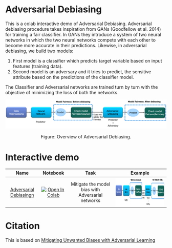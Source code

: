 # Adversarial Debiasing
This is a colab interactive demo of Adversarial Debiasing.
Adversarial debiasing procedure takes inspiration from GANs (Goodfellow et al. 2014) for training a fair classifier. In GANs they introduce a system of two neural networks in which the two neural networks compete with each other to become more accurate in their predictions. Likewise, in adversarial debiasing, we build two models:

1. First model is a classifier which predicts target variable based on input features (training data).
2. Second model is an adversary and it tries to predict, the sensitive attribute based on the predictions of the classifier model.

The Classifier and Adversarial networks are trained turn by turn with the objective of minimizing the loss of both the networks.

<p align="center">
<img src='images/adversarial_debiasing_workflow.png'>
</p>
<p align="center">
Figure: Overview of Adversarial Debiasing.
</p>


# Interactive demo

|Name| Notebook           | Task  | Example                       |
|:---------------------------------:|:-------------:|:-----:|:------------:|
 [Adversarial Debiasingn](https://arxiv.org/abs/1801.07593) | [![Open In Colab](https://colab.research.google.com/assets/colab-badge.svg)](https://colab.research.google.com/github/sony/nnabla-examples/blob/master/interactive-demos/adversarial_debiasing.ipynb) | Mitigate the model bias with Adversarial networks |<a href="url"><img src="images/adversarial_debiasing_workflow.png" align="center" height="90" ></a>|
 
# Citation
This is based on [Mitigating Unwanted Biases with Adversarial Learning](https://arxiv.org/abs/1801.07593)